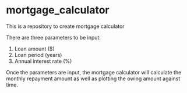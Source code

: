 # mortgage_calculator
This is a repository to create mortgage calculator

There are three parameters to be input:
1. Loan amount ($)
2. Loan period (years)
3. Annual interest rate (%)

Once the parameters are input, the mortgage calculator will calculate the monthly repayment amount as well as plotting the owing amount against time.
